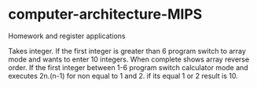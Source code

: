 # computer-architecture-MIPS
Homework and register applications



Takes integer. If the first integer is greater than 6 program switch to array mode and wants to enter 10 integers. When complete shows array reverse order. If the first integer between 1-6 program switch calculator mode and executes 2n.(n-1) for non equal to 1 and 2. if its equal 1 or 2 result is 10. 
